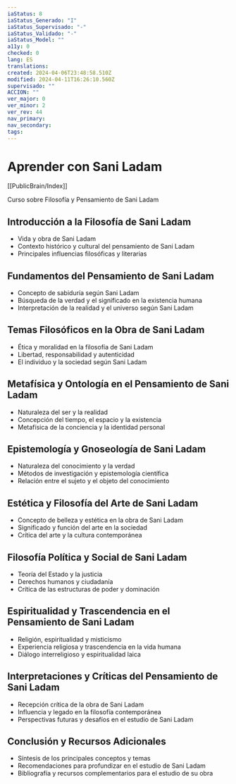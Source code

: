 ```yaml
---
iaStatus: 8
iaStatus_Generado: "I"
iaStatus_Supervisado: "-"
iaStatus_Validado: "-"
iaStatus_Model: ""
a11y: 0
checked: 0
lang: ES
translations: 
created: 2024-04-06T23:48:58.510Z
modified: 2024-04-11T16:26:10.560Z
supervisado: ""
ACCION: ""
ver_major: 0
ver_minor: 2
ver_rev: 44
nav_primary: 
nav_secondary: 
tags:
---
```

# Aprender con Sani Ladam

[[PublicBrain/Index]]

Curso sobre Filosofía y Pensamiento de Sani Ladam

## Introducción a la Filosofía de Sani Ladam
- Vida y obra de Sani Ladam
- Contexto histórico y cultural del pensamiento de Sani Ladam
- Principales influencias filosóficas y literarias

## Fundamentos del Pensamiento de Sani Ladam
- Concepto de sabiduría según Sani Ladam
- Búsqueda de la verdad y el significado en la existencia humana
- Interpretación de la realidad y el universo según Sani Ladam

## Temas Filosóficos en la Obra de Sani Ladam
- Ética y moralidad en la filosofía de Sani Ladam
- Libertad, responsabilidad y autenticidad
- El individuo y la sociedad según Sani Ladam

## Metafísica y Ontología en el Pensamiento de Sani Ladam
- Naturaleza del ser y la realidad
- Concepción del tiempo, el espacio y la existencia
- Metafísica de la conciencia y la identidad personal

## Epistemología y Gnoseología de Sani Ladam
- Naturaleza del conocimiento y la verdad
- Métodos de investigación y epistemología científica
- Relación entre el sujeto y el objeto del conocimiento

## Estética y Filosofía del Arte de Sani Ladam
- Concepto de belleza y estética en la obra de Sani Ladam
- Significado y función del arte en la sociedad
- Crítica del arte y la cultura contemporánea

## Filosofía Política y Social de Sani Ladam
- Teoría del Estado y la justicia
- Derechos humanos y ciudadanía
- Crítica de las estructuras de poder y dominación

## Espiritualidad y Trascendencia en el Pensamiento de Sani Ladam
- Religión, espiritualidad y misticismo
- Experiencia religiosa y trascendencia en la vida humana
- Diálogo interreligioso y espiritualidad laica

## Interpretaciones y Críticas del Pensamiento de Sani Ladam
- Recepción crítica de la obra de Sani Ladam
- Influencia y legado en la filosofía contemporánea
- Perspectivas futuras y desafíos en el estudio de Sani Ladam

## Conclusión y Recursos Adicionales
- Síntesis de los principales conceptos y temas
- Recomendaciones para profundizar en el estudio de Sani Ladam
- Bibliografía y recursos complementarios para el estudio de su obra
